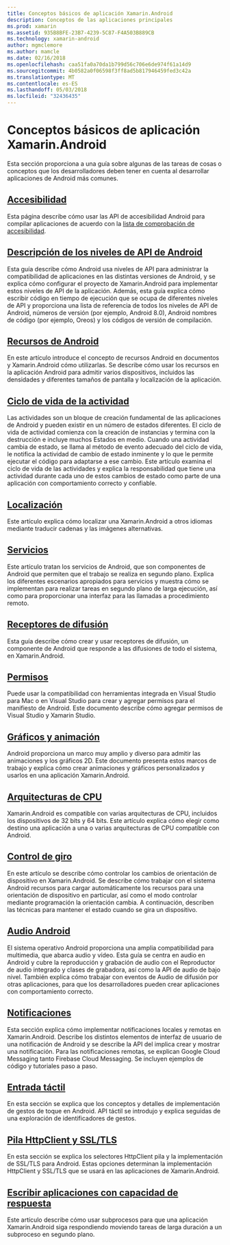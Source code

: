 ```yaml
---
title: Conceptos básicos de aplicación Xamarin.Android
description: Conceptos de las aplicaciones principales
ms.prod: xamarin
ms.assetid: 935B8BFE-23B7-4239-5C87-F4A503B889CB
ms.technology: xamarin-android
author: mgmclemore
ms.author: mamcle
ms.date: 02/16/2018
ms.openlocfilehash: caa51fa0a70da1b799d56c706e6de974f61a14d9
ms.sourcegitcommit: 4b0582a0f06598f3ff8ad5b817946459fed3c42a
ms.translationtype: MT
ms.contentlocale: es-ES
ms.lasthandoff: 05/03/2018
ms.locfileid: "32436435"
---
```

# <a name="xamarinandroid-application-fundamentals"></a>Conceptos básicos de aplicación Xamarin.Android

Esta sección proporciona a una guía sobre algunas de las tareas de cosas o conceptos que los desarrolladores deben tener en cuenta al desarrollar aplicaciones de Android más comunes.

## <a name="accessibilityandroidapp-fundamentalsaccessibilitymd"></a>[Accesibilidad](~/android/app-fundamentals/accessibility.md)

Esta página describe cómo usar las API de accesibilidad Android para compilar aplicaciones de acuerdo con la [lista de comprobación de accesibilidad](~/cross-platform/app-fundamentals/accessibility.md).

##  <a name="understanding-android-api-levelsandroidapp-fundamentalsandroid-api-levelsmd"></a>[Descripción de los niveles de API de Android](~/android/app-fundamentals/android-api-levels.md)

Esta guía describe cómo Android usa niveles de API para administrar la compatibilidad de aplicaciones en las distintas versiones de Android, y se explica cómo configurar el proyecto de Xamarin.Android para implementar estos niveles de API de la aplicación. Además, esta guía explica cómo escribir código en tiempo de ejecución que se ocupa de diferentes niveles de API y proporciona una lista de referencia de todos los niveles de API de Android, números de versión (por ejemplo, Android 8.0), Android nombres de código (por ejemplo, Oreos) y los códigos de versión de compilación.



##  <a name="resources-in-androidandroidapp-fundamentalsresources-in-androidindexmd"></a>[Recursos de Android](~/android/app-fundamentals/resources-in-android/index.md)

En este artículo introduce el concepto de recursos Android en documentos y Xamarin.Android cómo utilizarlas. Se describe cómo usar los recursos en la aplicación Android para admitir varios dispositivos, incluidos las densidades y diferentes tamaños de pantalla y localización de la aplicación.




##  <a name="activity-lifecycleandroidapp-fundamentalsactivity-lifecycleindexmd"></a>[Ciclo de vida de la actividad](~/android/app-fundamentals/activity-lifecycle/index.md)

Las actividades son un bloque de creación fundamental de las aplicaciones de Android y pueden existir en un número de estados diferentes. El ciclo de vida de actividad comienza con la creación de instancias y termina con la destrucción e incluye muchos Estados en medio. Cuando una actividad cambia de estado, se llama al método de evento adecuado del ciclo de vida, le notifica la actividad de cambio de estado inminente y lo que le permite ejecutar el código para adaptarse a ese cambio. Este artículo examina el ciclo de vida de las actividades y explica la responsabilidad que tiene una actividad durante cada uno de estos cambios de estado como parte de una aplicación con comportamiento correcto y confiable.

##  <a name="localizationandroidapp-fundamentalslocalizationmd"></a>[Localización](~/android/app-fundamentals/localization.md)

Este artículo explica cómo localizar una Xamarin.Android a otros idiomas mediante traducir cadenas y las imágenes alternativas.

## <a name="servicesandroidapp-fundamentalsservicesindexmd"></a>[Servicios](~/android/app-fundamentals/services/index.md)

Este artículo tratan los servicios de Android, que son componentes de Android que permiten que el trabajo se realiza en segundo plano. Explica los diferentes escenarios apropiados para servicios y muestra cómo se implementan para realizar tareas en segundo plano de larga ejecución, así como para proporcionar una interfaz para las llamadas a procedimiento remoto.

## <a name="broadcast-receiversandroidapp-fundamentalsbroadcast-receiversmd"></a>[Receptores de difusión](~/android/app-fundamentals/broadcast-receivers.md)

Esta guía describe cómo crear y usar receptores de difusión, un componente de Android que responde a las difusiones de todo el sistema, en Xamarin.Android.



##  <a name="permissionsandroidapp-fundamentalspermissionsmd"></a>[Permisos](~/android/app-fundamentals/permissions.md)

Puede usar la compatibilidad con herramientas integrada en Visual Studio para Mac o en Visual Studio para crear y agregar permisos para el manifiesto de Android. Este documento describe cómo agregar permisos de Visual Studio y Xamarin Studio.



##  <a name="graphics-and-animationandroidapp-fundamentalsgraphics-and-animationmd"></a>[Gráficos y animación](~/android/app-fundamentals/graphics-and-animation.md)

Android proporciona un marco muy amplio y diverso para admitir las animaciones y los gráficos 2D. Este documento presenta estos marcos de trabajo y explica cómo crear animaciones y gráficos personalizados y usarlos en una aplicación Xamarin.Android.


##  <a name="cpu-architecturesandroidapp-fundamentalscpu-architecturesmd"></a>[Arquitecturas de CPU](~/android/app-fundamentals/cpu-architectures.md)

Xamarin.Android es compatible con varias arquitecturas de CPU, incluidos los dispositivos de 32 bits y 64 bits. Este artículo explica cómo elegir como destino una aplicación a una o varias arquitecturas de CPU compatible con Android.




##  <a name="handling-rotationandroidapp-fundamentalshandling-rotationmd"></a>[Control de giro](~/android/app-fundamentals/handling-rotation.md)

En este artículo se describe cómo controlar los cambios de orientación de dispositivo en Xamarin.Android. Se describe cómo trabajar con el sistema Android recursos para cargar automáticamente los recursos para una orientación de dispositivo en particular, así como el modo controlar mediante programación la orientación cambia. A continuación, describen las técnicas para mantener el estado cuando se gira un dispositivo.



##  <a name="android-audioandroidapp-fundamentalsandroid-audiomd"></a>[Audio Android](~/android/app-fundamentals/android-audio.md)

El sistema operativo Android proporciona una amplia compatibilidad para multimedia, que abarca audio y vídeo. Esta guía se centra en audio en Android y cubre la reproducción y grabación de audio con el Reproductor de audio integrado y clases de grabadora, así como la API de audio de bajo nivel. También explica cómo trabajar con eventos de Audio de difusión por otras aplicaciones, para que los desarrolladores pueden crear aplicaciones con comportamiento correcto.




##  <a name="notificationsandroidapp-fundamentalsnotificationsindexmd"></a>[Notificaciones](~/android/app-fundamentals/notifications/index.md)

Esta sección explica cómo implementar notificaciones locales y remotas en Xamarin.Android. Describe los distintos elementos de interfaz de usuario de una notificación de Android y se describe la API del implica crear y mostrar una notificación. Para las notificaciones remotas, se explican Google Cloud Messaging tanto Firebase Cloud Messaging. Se incluyen ejemplos de código y tutoriales paso a paso.



##  <a name="touchandroidapp-fundamentalstouchindexmd"></a>[Entrada táctil](~/android/app-fundamentals/touch/index.md)

En esta sección se explica que los conceptos y detalles de implementación de gestos de toque en Android. API táctil se introdujo y explica seguidas de una exploración de identificadores de gestos.



##  <a name="httpclient-stack-and-ssltlsandroidapp-fundamentalshttp-stackmd"></a>[Pila HttpClient y SSL/TLS](~/android/app-fundamentals/http-stack.md)

En esta sección se explica los selectores HttpClient pila y la implementación de SSL/TLS para Android. Estas opciones determinan la implementación HttpClient y SSL/TLS que se usará en las aplicaciones de Xamarin.Android.


##  <a name="writing-responsive-applicationswriting-responsive-appsmd"></a>[Escribir aplicaciones con capacidad de respuesta](writing-responsive-apps.md)

Este artículo describe cómo usar subprocesos para que una aplicación Xamarin.Android siga respondiendo moviendo tareas de larga duración a un subproceso en segundo plano.